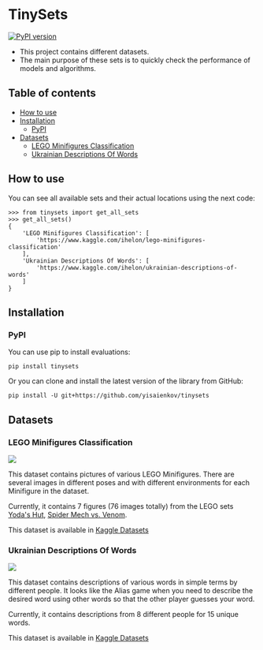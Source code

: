# TinySets
[![PyPI version](https://badge.fury.io/py/tinysets.svg)](https://badge.fury.io/py/tinysets)

- This project contains different datasets.
- The main purpose of these sets is to quickly check the performance of
  models and algorithms.


## Table of contents
- [How to use](#how-to-use)
- [Installation](#installation)
  - [PyPI](#pypi)
- [Datasets](#datasets)
  - [LEGO Minifigures Classification](#lego-minifigures-classification)
  - [Ukrainian Descriptions Of Words](#ukrainian-descriptions-of-words)


## How to use

You can see all available sets and their actual locations using the next code:

```
>>> from tinysets import get_all_sets
>>> get_all_sets()
{
    'LEGO Minifigures Classification': [
        'https://www.kaggle.com/ihelon/lego-minifigures-classification'
    ],
    'Ukrainian Descriptions Of Words': [
        'https://www.kaggle.com/ihelon/ukrainian-descriptions-of-words'
    ]
}
```

## Installation

### PyPI
You can use pip to install evaluations:
```
pip install tinysets
```
Or you can clone and install the latest version of the library from GitHub:
```
pip install -U git+https://github.com/yisaienkov/tinysets
```

## Datasets

### LEGO Minifigures Classification

![](https://i.imgur.com/4cPQlEN.jpg)

This dataset contains pictures of various LEGO Minifigures. There are several
images in different poses and with different environments for each Minifigure in
the dataset.

Currently, it contains 7 figures (76 images totally) from the LEGO sets
[Yoda's Hut](https://www.lego.com/en-us/product/yoda-s-hut-75208),
[Spider Mech vs. Venom](https://www.lego.com/en-us/product/spider-mech-vs-venom-76115).

This dataset is available in [Kaggle Datasets](https://www.kaggle.com/ihelon/lego-minifigures-classification)

### Ukrainian Descriptions Of Words

![](https://i.imgur.com/UqXawPb.png)

This dataset contains descriptions of various words in simple terms by different
people. It looks like the Alias game when you need to describe the desired word
using other words so that the other player guesses your word.

Currently, it contains descriptions from 8 different people for 15 unique words.

This dataset is available in [Kaggle Datasets](https://www.kaggle.com/ihelon/ukrainian-descriptions-of-words)
